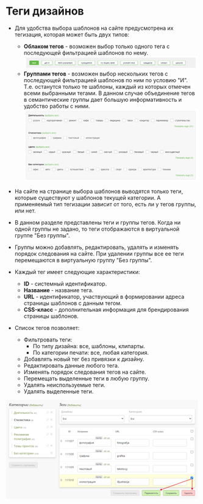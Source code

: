 # Теги дизайнов
* Для удобства выбора шаблонов на сайте предусмотрена их тегизация, которая может быть двух типов:
    + __Облаком тегов__ - возможен выбор только одного тега с последующей фильтрацией шаблонов по нему.
    ![](../_media/print/print01.png ':size=70%')
    + __Группами тегов__ - возможен выбор нескольких тегов с последующей фильтрацией шаблонов по ним по условию "И". Т.е. останутся только те шаблоны, каждый из которых отмечен всеми выбранными тегами. В данном случае объединение тегов в семантические группы дает большую информативность и удобство работы с ними.
    ![](../_media/print/print02.png ':size=70%')

* На сайте на странице выбора шаблонов выводятся только теги, которые существуют у шаблонов текущей категории. А применяемый тип тегизации зависит от того, есть ли у тегов группы, или нет.
* В данном разделе представлены теги и группы тегов. Когда ни одной группы не задано, то теги отображаются в виртуальной группе "Без группы".
* Группы можно добавлять, редактировать, удалять и изменять порядок следования на сайте. При удалении группы все ее теги перемещаются в виртуальную группу "Без группы".
* Каждый тег имеет следующие характеристики:
    + __ID__ - системный идентификатор.
    + __Название__ - название тега.
    + __URL__ - идентификатор, участвующий в формировании адреса страницы шаблонов с данным тегом.
    + __CSS-класс__ - дополнительная информация для брендирования страницы шаблонов.
* Список тегов позволяет:
    + Фильтровать теги:
        - По типу дизайна: все, шаблоны, клипарты.
        - По категории печати: все, любая категория.
    + Добавлять новый тег без привязки к дизайну.
    + Редактировать данные любого тега.
    + Изменять порядок следования тегов на сайте.
    + Перемещать выделенные теги в любую группу.
    + Удалять неиспользуемые теги.
    + Удалять выделенные теги.

![](../_media/print/print03.png ':size=70%')